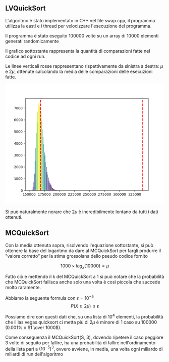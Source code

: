 ## LVQuickSort

L'algoritmo è stato implementato in C++ nel file swap.cpp, il programma utilizza la eastl e i thread per velocizzare l'esecuzione del programma.

Il programma è stato eseguito 100000 volte su un array di 10000 elementi generati randomicamente

Il grafico sottostante rappresenta la quantità di comparazioni fatte nel codice ad ogni run.

Le linee verticali rosse rappresentano rispettivamente da sinistra a destra: $\mu$ e $2\mu$, ottenute calcolando la media delle comparazioni delle esecuzioni fatte. 

<img src="./hist.png">

Si può naturalmente norare che $2\mu$ è incredibilmente lontano da tutti i dati ottenuti.

## MCQuickSort

Con la media ottenuta sopra, risolvendo l'equazione sottostante, si può ottenere la base del logaritmo da dare al MCQuickSort per fargli produrre il "valore corretto" per la stima grossolana dello pseudo codice fornito

$$ 1000\times log_{x}(10000) = \mu $$

Fatto ciò e mettendo il k del MCQuickSort a 1 si può notare che la probabilità che MCQuickSort fallisca anche solo una volta è così piccola che succede molto raramente.

Abbiamo la seguente formula con $\epsilon = 10^{-5}$
$$P(X \geq 2\mu) \leq \epsilon$$

Possiamo dire con questi dati che, su una lista di $10^4$ elementi, la probabilità che il las vegas quicksort ci metta più di $2\mu$ è minore di 1 caso su 100000 (0.001% o $1 \over 1000$).

Come conseguenza il MCQuickSort(S, 3), dovendo ripetere il caso peggiore 3 volte di seguito per fallire, ha una probabilità di fallire nell'ordinamento della lista pari a $(10^{-5})^3$, ovvero avviene, in media, una volta ogni miliardo di miliardi di run dell'algoritmo